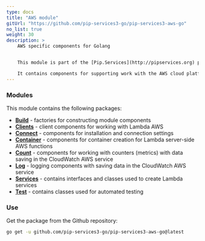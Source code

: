 ```yaml
---
type: docs
title: "AWS module"
gitUrl: "https://github.com/pip-services3-go/pip-services3-aws-go"
no_list: true
weight: 30
description: > 
    AWS specific components for Golang


    This module is part of the [Pip.Services](http://pipservices.org) polyglot microservices toolkit.

    It contains components for supporting work with the AWS cloud platform.
---
```



### Modules

This module contains the following packages:

- [**Build**](build) - factories for constructing module components
- [**Clients**](clients) - client components for working with Lambda AWS
- [**Connect**](connect) - components for installation and connection settings
- [**Container**](containers) - components for container creation for Lambda server-side AWS functions
- [**Count**](count) - components for working with counters (metrics) with data saving in the CloudWatch AWS service
- [**Log**](log) - logging components with saving data in the CloudWatch AWS service
- [**Services**](log) - contains interfaces and classes used to create Lambda services
- [**Test**](test) - contains classes used for automated testing

### Use

Get the package from the Github repository:
```bash
go get -u github.com/pip-services3-go/pip-services3-aws-go@latest
```
